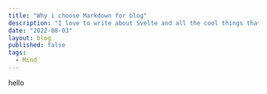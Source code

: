 ```yaml
---
title: "Why i choose Markdown for blog"
description: "I love to write about Svelte and all the cool things that you can build with it."
date: "2022-08-03"
layout: blog
published: false
tags:
  - Mind
---
```


hello